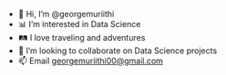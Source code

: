 - 👋 Hi, I’m @georgemuriithi
- 📊 I’m interested in Data Science
- 🛤️ I love traveling and adventures
- 🤝 I’m looking to collaborate on Data Science projects
- 📫 Email georgemuriithi00@gmail.com

<!---
georgemuriithi/georgemuriithi is a ✨ special ✨ repository because its `README.md` (this file) appears on your GitHub profile.
You can click the Preview link to take a look at your changes.
--->
